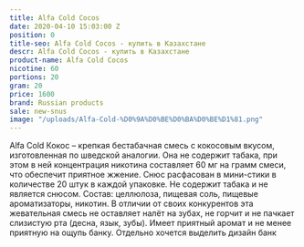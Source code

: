 ```yaml
---
title: Alfa Cold Cocos
date: 2020-04-10 15:03:00 Z
position: 0
title-seo: Alfa Cold Cocos - купить в Казахстане
descr: Alfa Cold Cocos - купить в Казахстане
product-name: Alfa Cold Cocos
nicotine: 60
portions: 20
gram: 20
price: 1600
brand: Russian products
sale: new-snus
image: "/uploads/Alfa-Cold-%D0%9A%D0%BE%D0%BA%D0%BE%D1%81.png"
---
```


Alfa Cold Кокос – крепкая бестабачная смесь с кокосовым вкусом, изготовленная по шведской аналогии. Она не содержит табака, при этом в ней концентрация никотина составляет 60 мг на грамм смеси, что обеспечит приятное жжение. Снюс расфасован в мини-стики в количестве 20 штук в каждой упаковке.
Не содержит табака и не является снюсом. Состав: целлюлоза, пищевая соль, пищевые ароматизаторы, никотин. В отличии от своих конкурентов эта жевательная смесь не оставляет налёт на зубах, не горчит и не пачкает слизистую рта (десна, язык, зубы). Имеет приятный аромат и не менее приятную на ощупь банку. Отдельно хочется выделить дизайн банк